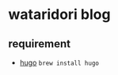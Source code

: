 # wataridori blog

## requirement

- [hugo](https://gohugo.io/getting-started/installing/)
  `brew install hugo`
